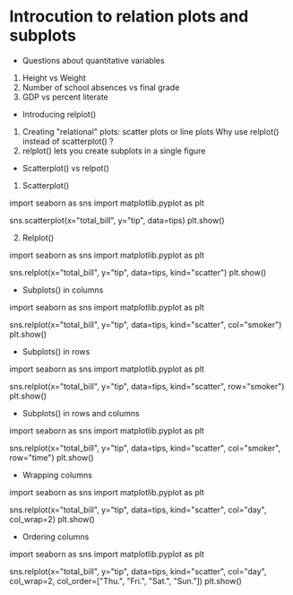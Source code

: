 
# Introcution to relation plots and subplots

- Questions about quantitative variables
1. Height vs Weight
2. Number of school absences vs final grade
3. GDP vs percent literate

- Introducing relplot()
1. Creating "relational" plots: scatter plots or line plots
Why use relplot() instead of scatterplot() ?
2. relplot() lets you create subplots in a single figure 


- Scatterplot() vs relpot()

1. Scatterplot()

import seaborn as sns
import matplotlib.pyplot as plt

sns.scatterplot(x="total_bill", y="tip", data=tips)
plt.show()

2. Relplot()

import seaborn as sns
import matplotlib.pyplot as plt

sns.relplot(x="total_bill", y="tip", data=tips, kind="scatter")
plt.show()

- Subplots() in columns

import seaborn as sns
import matplotlib.pyplot as plt

sns.relplot(x="total_bill", y="tip", data=tips, kind="scatter", col="smoker")
plt.show()

- Subplots() in rows

import seaborn as sns
import matplotlib.pyplot as plt

sns.relplot(x="total_bill", y="tip", data=tips, kind="scatter", row="smoker")
plt.show()

- Subplots() in rows and columns

import seaborn as sns
import matplotlib.pyplot as plt

sns.relplot(x="total_bill", y="tip", data=tips, kind="scatter", col="smoker", row="time")
plt.show()

- Wrapping columns

import seaborn as sns
import matplotlib.pyplot as plt

sns.relplot(x="total_bill", y="tip", data=tips, kind="scatter", col="day", col_wrap=2)
plt.show()

- Ordering columns

import seaborn as sns
import matplotlib.pyplot as plt

sns.relplot(x="total_bill", y="tip", data=tips, kind="scatter", col="day", col_wrap=2, col_order=["Thu.", "Fri.", "Sat.", "Sun."])
plt.show()
